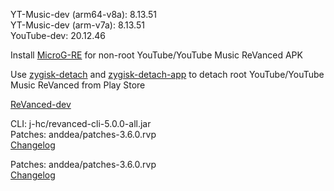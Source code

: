 YT-Music-dev (arm64-v8a): 8.13.51  
YT-Music-dev (arm-v7a): 8.13.51  
YouTube-dev: 20.12.46  

Install [MicroG-RE](https://github.com/WSTxda/MicroG-RE/releases) for non-root YouTube/YouTube Music ReVanced APK  

Use [zygisk-detach](https://github.com/j-hc/zygisk-detach) and [zygisk-detach-app](https://github.com/j-hc/zygisk-detach-app/releases) to detach root YouTube/YouTube Music ReVanced from Play Store  

[ReVanced-dev](https://github.com/IGOR3K99/ReVanced-dev)
  
CLI: j-hc/revanced-cli-5.0.0-all.jar  
Patches: anddea/patches-3.6.0.rvp  
[Changelog](https://github.com/anddea/revanced-patches/releases/tag/v3.6.0)

Patches: anddea/patches-3.6.0.rvp  
[Changelog](https://github.com/anddea/revanced-patches/releases/tag/v3.6.0)  
